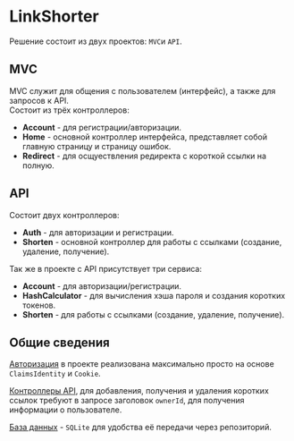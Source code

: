# LinkShorter
Решение состоит из двух проектов: `MVC`и `API`.
## MVC
MVC служит для общения с пользователем (интерфейс), а также для запросов к API.  
Состоит из трёх контроллеров:
* **Account** - для регистрации/авторизации.
* **Home** - основной контроллер интерфейса, представляет собой главную страницу и страницу ошибок.
* **Redirect** - для осщуествления редиректа с короткой ссылки на полную.
## API
Состоит двух контроллеров:
* **Auth** - для авторизации и регистрации.
* **Shorten** - основной контроллер для работы с ссылками (создание, удаление, получение).

Так же в проекте с API присутствует три сервиса:
* **Account** - для авторизации/регистрации.
* **HashCalculator** - для вычисления хэша пароля и создания коротких токенов.
* **Shorten** - для работы с ссылками (создание, удаление, получение).
## Общие сведения
[Авторизация](https://github.com/SMarkls/LinkShorter/blob/master/LinkShortener.Mvc/Controllers/AccountController.cs#L37) в проекте реализована
максимально просто на основе `ClaimsIdentity` и `Cookie`.  

[Контроллеры API](https://github.com/SMarkls/LinkShorter/blob/master/LinkShortener.Api/Controllers/ShortenController.cs#L30),
для добавления, получения и удаления коротких ссылок требуют в запросе заголовок `ownerId`, для получения информации о пользователе.  

[База данных](https://github.com/SMarkls/LinkShorter/blob/master/LinkShortener.Api/ApiDataBase.db) - `SQLite` для удобства её передачи через репозиторий.
